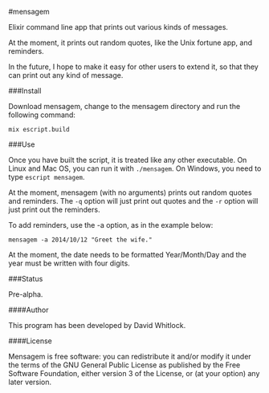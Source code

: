 #mensagem

Elixir command line app that prints out various kinds of messages.

At the moment, it prints out random quotes, like the Unix fortune app,
and reminders.

In the future, I hope to make it easy for other users to extend it,
so that they can print out any kind of message.

###Install

Download mensagem, change to the mensagem directory and run the following command:

    mix escript.build

###Use

Once you have built the script, it is treated like any other executable.
On Linux and Mac OS, you can run it with `./mensagem`. On Windows,
you need to type `escript mensagem`.

At the moment, mensagem (with no arguments) prints out random quotes and reminders.
The `-q` option will just print out quotes and the `-r` option will just print
out the reminders.

To add reminders, use the -a option, as in the example below:

    mensagem -a 2014/10/12 "Greet the wife."

At the moment, the date needs to be formatted Year/Month/Day
and the year must be written with four digits.

###Status

Pre-alpha.

####Author

This program has been developed by David Whitlock.

####License

Mensagem is free software: you can redistribute it and/or modify it under
the terms of the GNU General Public License as published by the Free
Software Foundation, either version 3 of the License, or (at your
option) any later version.
